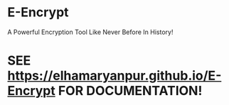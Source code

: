 # E-Encrypt
A Powerful Encryption Tool Like Never Before In History!
# SEE https://elhamaryanpur.github.io/E-Encrypt FOR DOCUMENTATION!
